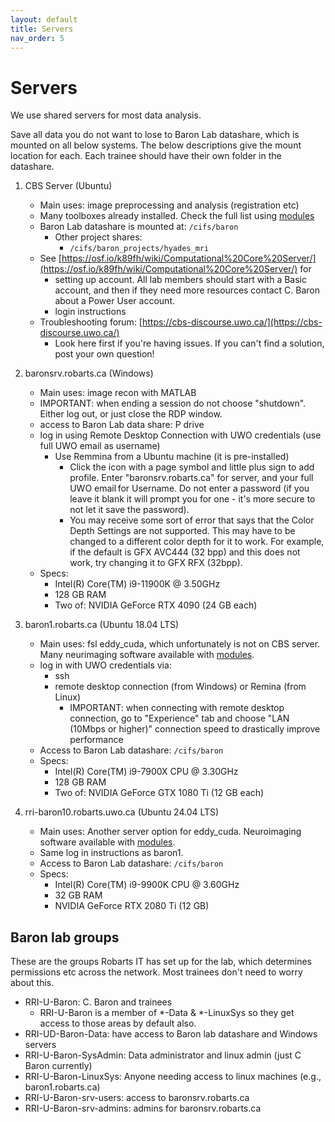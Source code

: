 ```yaml
---
layout: default
title: Servers
nav_order: 5
---
```

# Servers

We use shared servers for most data analysis. 

Save all data you do not want to lose to Baron Lab datashare, which is mounted on all below systems. The below descriptions give the mount location for each. Each trainee should have their own folder in the datashare.

1. CBS Server (Ubuntu)

    - Main uses: image preprocessing and analysis (registration etc)
    - Many toolboxes already installed. Check the full list using [modules](https://baron-lab.github.io/wiki/docs/modules.html)
    - Baron Lab datashare is mounted at: `/cifs/baron`
      - Other project shares:
        - `/cifs/baron_projects/hyades_mri`
    - See [https://osf.io/k89fh/wiki/Computational%20Core%20Server/](https://osf.io/k89fh/wiki/Computational%20Core%20Server/) for
        - setting up account. All lab members should start with a Basic account, and then if they need more resources contact C. Baron about a Power User account.
        - login instructions
    - Troubleshooting forum: [https://cbs-discourse.uwo.ca/](https://cbs-discourse.uwo.ca/)  
        - Look here first if you're having issues. If you can't find a solution, post your own question! 

2. baronsrv.robarts.ca (Windows)
    - Main uses: image recon with MATLAB
    - IMPORTANT: when ending a session do not choose "shutdown". Either log out, or just close the RDP window. 
    - access to Baron Lab data share: P drive
    - log in using Remote Desktop Connection with UWO credentials (use full UWO email as username)
        - Use Remmina from a Ubuntu machine (it is pre-installed)  
            - Click the icon with a page symbol and little plus sign to add profile. Enter "baronsrv.robarts.ca" for server, and your full UWO email for Username. Do not enter a password (if you leave it blank it will prompt you for one - it's more secure to not let it save the password). 
            - You may receive some sort of error that says that the Color Depth Settings are not supported. This may have to be changed to a different color depth for it to work. For example, if the default is GFX AVC444 (32 bpp) and this does not work, try changing it to GFX RFX (32bpp).   
    - Specs:   
        - Intel(R) Core(TM) i9-11900K @ 3.50GHz  
        - 128 GB RAM 
        - Two of: NVIDIA GeForce RTX 4090 (24 GB each) 

3. baron1.robarts.ca (Ubuntu 18.04 LTS)  
    - Main uses: fsl eddy_cuda, which unfortunately is not on CBS server. Many neurimaging software available with [modules](https://baron-lab.github.io/wiki/docs/modules.html).
    - log in with UWO credentials via:
      - ssh
      - remote desktop connection (from Windows) or Remina (from Linux)
        - IMPORTANT: when connecting with remote desktop connection, go to "Experience" tab and choose "LAN (10Mbps or higher)" connection speed to drastically improve performance
    - Access to Baron Lab datashare: `/cifs/baron`
    - Specs: 
        - Intel(R) Core(TM) i9-7900X CPU @ 3.30GHz 
        - 128 GB RAM 
        - Two of: NVIDIA GeForce GTX 1080 Ti (12 GB each) 


4. rri-baron10.robarts.uwo.ca (Ubuntu 24.04 LTS)  
    - Main uses: Another server option for eddy_cuda. Neuroimaging software available with [modules](https://baron-lab.github.io/wiki/docs/modules.html).
    - Same log in instructions as baron1.
    - Access to Baron Lab datashare: `/cifs/baron`
    - Specs: 
        - Intel(R) Core(TM) i9-9900K CPU @ 3.60GHz
        - 32 GB RAM 
        - NVIDIA GeForce RTX 2080 Ti (12 GB)

## Baron lab groups 

These are the groups Robarts IT has set up for the lab, which determines permissions etc across the network. Most trainees don't need to worry about this. 

- RRI-U-Baron: C. Baron and trainees  
    - RRI-U-Baron is a member of *-Data & *-LinuxSys so they get access to those areas by default also. 
- RRI-UD-Baron-Data: have access to Baron lab datashare and Windows servers 
- RRI-U-Baron-SysAdmin: Data administrator and linux admin (just C Baron currently) 
- RRI-U-Baron-LinuxSys: Anyone needing access to linux machines (e.g., baron1.robarts.ca)
- RRI-U-Baron-srv-users: access to baronsrv.robarts.ca
- RRI-U-Baron-srv-admins: admins for baronsrv.robarts.ca

